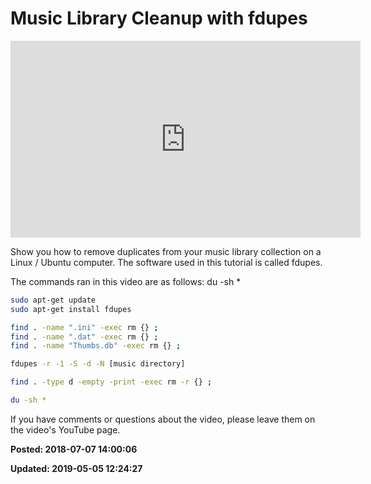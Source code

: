 # Music Library Cleanup with fdupes

<iframe width="560" height="315" src="https://www.youtube.com/embed/TeFGYYDEsz4" frameborder="0" allow="autoplay; encrypted-media" allowfullscreen></iframe>
 
Show you how to remove duplicates from your music library collection on a Linux / Ubuntu computer.  The software used in this tutorial is called fdupes. 
 
The commands ran in this video are as follows: 
du -sh *

``` bash
sudo apt-get update 
sudo apt-get install fdupes

find . -name ".ini" -exec rm {} ;
find . -name ".dat" -exec rm {} ;
find . -name "Thumbs.db" -exec rm {} ;

fdupes -r -1 -S -d -N [music directory]

find . -type d -empty -print -exec rm -r {} ;

du -sh *
```

If you have comments or questions about the video, please leave them on the video's YouTube page.

**Posted: 2018-07-07 14:00:06** 

**Updated: 2019-05-05 12:24:27** 


